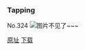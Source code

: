 ### Tapping
No.324
![图片不见了~~~](https://imgs.xkcd.com/comics/tapping.png)

[原址](https://xkcd.com//324) [下载](https://imgs.xkcd.com/comics/tapping.png)

